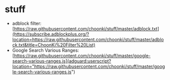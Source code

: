 # stuff

* adblock filter: [https://raw.githubusercontent.com/choonki/stuff/master/adblock.txt](https://subscribe.adblockplus.org/?location=https://raw.githubusercontent.com/choonki/stuff/master/adblock.txt&title=ChoonKi%20Filter%20List)
* Google Search Various Ranges: [https://raw.githubusercontent.com/choonki/stuff/master/google-search-various-ranges.js](adguard:userscript?location="https://raw.githubusercontent.com/choonki/stuff/master/google-search-various-ranges.js")
